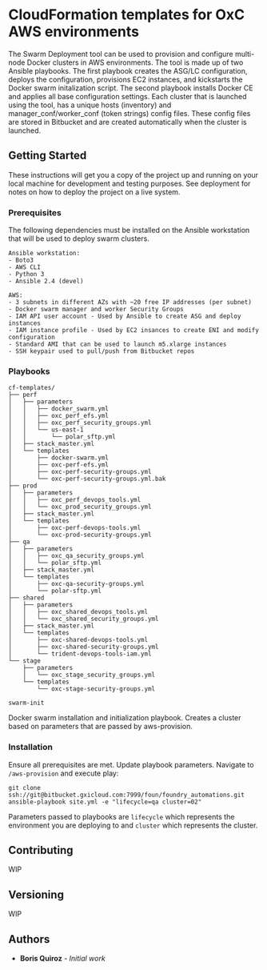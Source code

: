 # CloudFormation templates for OxC AWS environments

The Swarm Deployment tool can be used to provision and configure multi-node Docker clusters in AWS environments. The tool is made up of two Ansible playbooks. The first playbook creates the ASG/LC configuration, deploys the configuration, provisions EC2 instances, and kickstarts the Docker swarm initalization script. The second playbook installs Docker CE and applies all base configuration settings. Each cluster that is launched using the tool, has a unique hosts (inventory) and manager_conf/worker_conf (token strings) config files. These config files are stored in Bitbucket and are created automatically when the cluster is launched. 

## Getting Started

These instructions will get you a copy of the project up and running on your local machine for development and testing purposes. See deployment for notes on how to deploy the project on a live system.

### Prerequisites

The following dependencies must be installed on the Ansible workstation that will be used to deploy swarm clusters. 

```
Ansible workstation:
- Boto3
- AWS CLI
- Python 3
- Ansible 2.4 (devel)

AWS:
- 3 subnets in different AZs with ~20 free IP addresses (per subnet)
- Docker swarm manager and worker Security Groups
- IAM API user account - Used by Ansible to create ASG and deploy instances
- IAM instance profile - Used by EC2 insances to create ENI and modify configuration
- Standard AMI that can be used to launch m5.xlarge instances
- SSH keypair used to pull/push from Bitbucket repos
```

### Playbooks
```
cf-templates/
├── perf
│   ├── parameters
│   │   ├── docker_swarm.yml
│   │   ├── oxc_perf_efs.yml
│   │   ├── oxc_perf_security_groups.yml
│   │   └── us-east-1
│   │       └── polar_sftp.yml
│   ├── stack_master.yml
│   └── templates
│       ├── docker-swarm.yml
│       ├── oxc-perf-efs.yml
│       ├── oxc-perf-security-groups.yml
│       └── oxc-perf-security-groups.yml.bak
├── prod
│   ├── parameters
│   │   ├── oxc_perf_devops_tools.yml
│   │   └── oxc_prod_security_groups.yml
│   ├── stack_master.yml
│   └── templates
│       ├── oxc-perf-devops-tools.yml
│       └── oxc-prod-security-groups.yml
├── qa
│   ├── parameters
│   │   ├── oxc_qa_security_groups.yml
│   │   └── polar_sftp.yml
│   ├── stack_master.yml
│   └── templates
│       ├── oxc-qa-security-groups.yml
│       └── polar-sftp.yml
├── shared
│   ├── parameters
│   │   ├── oxc_shared_devops_tools.yml
│   │   └── oxc_shared_security_groups.yml
│   ├── stack_master.yml
│   └── templates
│       ├── oxc-shared-devops-tools.yml
│       ├── oxc-shared-security-groups.yml
│       └── trident-devops-tools-iam.yml
└── stage
    ├── parameters
    │   └── oxc_stage_security_groups.yml
    └── templates
        └── oxc-stage-security-groups.yml
```

```
swarm-init
```
Docker swarm installation and initialization playbook. Creates a cluster based on parameters that are passed by aws-provision.

### Installation

Ensure all prerequisites are met. Update playbook parameters. Navigate to `/aws-provision` and execute play:

```
git clone ssh://git@bitbucket.gxicloud.com:7999/foun/foundry_automations.git
ansible-playbook site.yml -e "lifecycle=qa cluster=02"
```
Parameters passed to playbooks are `lifecycle` which represents the environment you are deploying to and `cluster` which represents the cluster.

## Contributing

WIP

## Versioning

WIP

## Authors

* **Boris Quiroz** - *Initial work*
